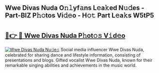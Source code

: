 ## Wwe Divas Nuda O𝚗𝚕yf𝚊ns L𝚎a𝚔ed N𝚞𝚍es - Part-BIZ P𝚑𝚘tos Vi𝚍𝚎o - H𝚘𝚝 Part L𝚎a𝚔s W5tP5

# <h2><a href="http://kf5f9z.oniu.top/?m=Wwe+Divas+Nuda">🔗👉 🔴 Wwe Divas Nuda P𝚑ot𝚘𝚜 V𝚒d𝚎o</a></h2>

[![Wwe Divas Nuda Nu𝚍e𝚜](https://i.imgur.com/0qMVB7G.gif)](http://kf5f9z.oniu.top/?m=Wwe+Divas+Nuda)
Social media influencer Wwe Divas Nuda, celebrated for sharing dance and lifestyle information, consisting of presentations and blogs. Gifted vocalist Wwe Divas Nuda, known for their remarkable singing abilities and achievements in the music world.  
